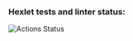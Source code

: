 ### Hexlet tests and linter status:
![Actions Status](https://github.com/leetvig/frontend-project-lvl2/workflows/hexlet-check/badge.svg)
